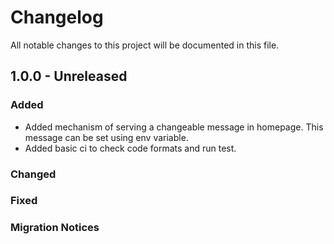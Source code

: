 # Changelog

All notable changes to this project will be documented in this file.

## 1.0.0 - Unreleased

### Added

- Added mechanism of serving a changeable message in homepage. This message can be set using env
  variable.
- Added basic ci to check code formats and run test.

### Changed

### Fixed

### Migration Notices
